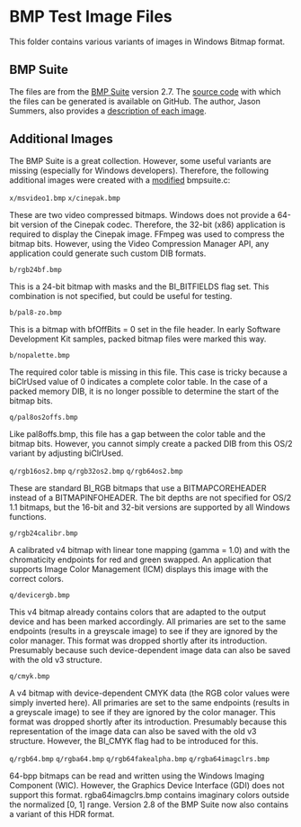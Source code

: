# BMP Test Image Files

This folder contains various variants of images in Windows Bitmap format.

## BMP Suite

The files are from the [BMP Suite](https://entropymine.com/jason/bmpsuite/) version 2.7.
The [source code](https://github.com/jsummers/bmpsuite) with which the files can be generated is available on GitHub.
The author, Jason Summers, also provides a [description of each image](https://entropymine.com/jason/bmpsuite/bmpsuite/html/bmpsuite.html).

## Additional Images

The BMP Suite is a great collection. However, some useful variants are missing (especially for Windows developers).
Therefore, the following additional images were created with a [modified](https://github.com/Electron-x/bmpsuite) bmpsuite.c:

`x/msvideo1.bmp`
`x/cinepak.bmp`

These are two video compressed bitmaps.
Windows does not provide a 64-bit version of the Cinepak codec. Therefore, the 32-bit (x86) application is required to display the Cinepak image.
FFmpeg was used to compress the bitmap bits. However, using the Video Compression Manager API, any application could generate such custom DIB formats.

`b/rgb24bf.bmp`

This is a 24-bit bitmap with masks and the BI_BITFIELDS flag set.
This combination is not specified, but could be useful for testing.

`b/pal8-zo.bmp`

This is a bitmap with bfOffBits = 0 set in the file header.
In early Software Development Kit samples, packed bitmap files were marked this way.

`b/nopalette.bmp`

The required color table is missing in this file. This case is tricky because a biClrUsed value of 0 indicates a complete color table.
In the case of a packed memory DIB, it is no longer possible to determine the start of the bitmap bits.

`q/pal8os2offs.bmp`

Like pal8offs.bmp, this file has a gap between the color table and the bitmap bits.
However, you cannot simply create a packed DIB from this OS/2 variant by adjusting biClrUsed.

`q/rgb16os2.bmp`
`q/rgb32os2.bmp`
`q/rgb64os2.bmp`

These are standard BI_RGB bitmaps that use a BITMAPCOREHEADER instead of a BITMAPINFOHEADER.
The bit depths are not specified for OS/2 1.1 bitmaps, but the 16-bit and 32-bit versions are supported by all Windows functions.

`g/rgb24calibr.bmp`

A calibrated v4 bitmap with linear tone mapping (gamma = 1.0) and with the chromaticity endpoints for red and green swapped.
An application that supports Image Color Management (ICM) displays this image with the correct colors.

`q/devicergb.bmp`

This v4 bitmap already contains colors that are adapted to the output device and has been marked accordingly.
All primaries are set to the same endpoints (results in a greyscale image) to see if they are ignored by the color manager.
This format was dropped shortly after its introduction.
Presumably because such device-dependent image data can also be saved with the old v3 structure.

`q/cmyk.bmp`

A v4 bitmap with device-dependent CMYK data (the RGB color values were simply inverted here).
All primaries are set to the same endpoints (results in a greyscale image) to see if they are ignored by the color manager.
This format was dropped shortly after its introduction.
Presumably because this representation of the image data can also be saved with the old v3 structure.
However, the BI_CMYK flag had to be introduced for this.

`q/rgb64.bmp`
`q/rgba64.bmp`
`q/rgb64fakealpha.bmp`
`q/rgba64imagclrs.bmp`

64-bpp bitmaps can be read and written using the Windows Imaging Component (WIC).
However, the Graphics Device Interface (GDI) does not support this format.
rgba64imagclrs.bmp contains imaginary colors outside the normalized [0, 1] range.
Version 2.8 of the BMP Suite now also contains a variant of this HDR format.
